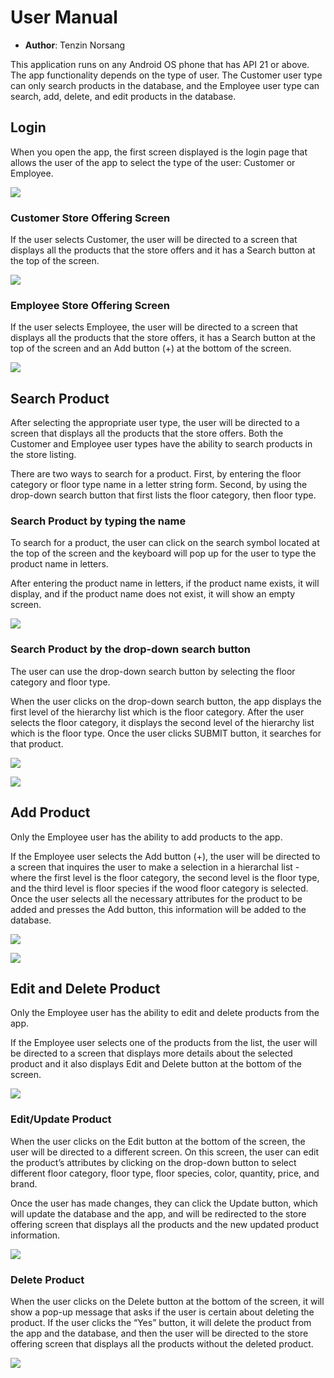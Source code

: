 # User Manual

- **Author**: Tenzin Norsang

This application runs on any Android OS phone that has API 21 or above. The app functionality depends on the type of user. The Customer user type can only search products in the database, and the Employee user type can search, add, delete, and edit products in the database. 

## Login

When you open the app, the first screen displayed is the login page that allows the user of the app to select the type of the user: Customer or Employee. 

![](images/updated-user-manual-pics/pic1.png)


### Customer Store Offering Screen

If the user selects Customer, the user will be directed to a screen that displays all the products that the store offers and it has a Search button at the top of the screen.

![](images/updated-user-manual-pics/pic2.png)


### Employee Store Offering Screen

If the user selects Employee, the user will be directed to a screen that displays all the products that the store offers, it has a Search button at the top of the screen and an Add button (+) at the bottom of the screen. 

![](images/updated-user-manual-pics/pic3.png)


## Search Product

After selecting the appropriate user type, the user will be directed to a screen that displays all the products that the store offers. Both the Customer and Employee user types have the ability to search products in the store listing. 

There are two ways to search for a product. First, by entering the floor category or floor type name in a letter string form. Second, by using the drop-down search button that first lists the floor category, then floor type.

### Search Product by typing the name

To search for a product, the user can click on the search symbol located at the top of the screen and the keyboard will pop up for the user to type the product name in letters. 

After entering the product name in letters, if the product name exists, it will display, and if the product name does not exist, it will show an empty screen. 

![](images/updated-user-manual-pics/pic4.png)


### Search Product by the drop-down search button

The user can use the drop-down search button by selecting the floor category and floor type. 

When the user clicks on the drop-down search button, the app displays the first level of the hierarchy list which is the floor category. After the user selects the floor category, it displays the second level of the hierarchy list which is the floor type. Once the user clicks SUBMIT button, it searches for that product. 

![](images/updated-user-manual-pics/pic5.png)

![](images/updated-user-manual-pics/pic6.png)


## Add Product

Only the Employee user has the ability to add products to the app. 

If the Employee user selects the Add button (+), the user will be directed to a screen that inquires the user to make a selection in a hierarchal list - where the first level is the floor category, the second level is the floor type, and the third level is floor species if the wood floor category is selected. Once the user selects all the necessary attributes for the product to be added and presses the Add button, this information will be added to the database. 

![](images/updated-user-manual-pics/pic7.png)

![](images/updated-user-manual-pics/pic8.png)


## Edit and Delete Product

Only the Employee user has the ability to edit and delete products from the app. 

If the Employee user selects one of the products from the list, the user will be directed to a screen that displays more details about the selected product and it also displays Edit and Delete button at the bottom of the screen. 

![](images/updated-user-manual-pics/pic9.png)


### Edit/Update Product

When the user clicks on the Edit button at the bottom of the screen, the user will be directed to a different screen. On this screen, the user can edit the product’s attributes by clicking on the drop-down button to select different floor category, floor type, floor species, color, quantity, price, and brand. 

Once the user has made changes, they can click the Update button, which will update the database and the app, and will be redirected to the store offering screen that displays all the products and the new updated product information.  

![](images/updated-user-manual-pics/pic10.png)


### Delete Product

When the user clicks on the Delete button at the bottom of the screen, it will show a pop-up message that asks if the user is certain about deleting the product. If the user clicks the “Yes” button, it will delete the product from the app and the database, and then the user will be directed to the store offering screen that displays all the products without the deleted product. 

![](images/updated-user-manual-pics/pic11.png)

